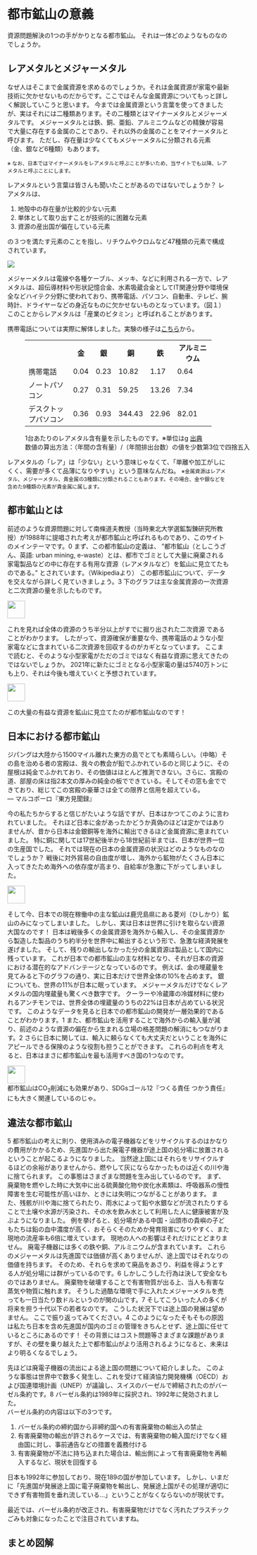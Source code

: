 [//SCML_TITLE]: # (都市鉱山の意義)

<div id="lang_jp">

# 都市鉱山の意義

資源問題解決の1つの手がかりとなる都市鉱山。 それは一体どのようなものなのでしょうか。

## レアメタルとメジャーメタル

なぜ人はそこまで<Word>金属資源</Word>を求めるのでしょうか。それは金属資源が家電や最新技術に欠かせないものだからです。ここではそんな金属資源についてもっと詳しく解説していこうと思います。
今までは金属資源という言葉を使ってきましたが、実はそれには二種類あります。その二種類とは<Word>マイナーメタル</Word>と<Word>メジャーメタル</Word>です。
メジャーメタルとは鉄、銅、亜鉛、アルミニウムなどの精錬が容易で大量に存在する金属のことであり、それ以外の金属のことをマイナーメタルと呼びます。 ただし、存在量は少なくてもメジャーメタルに分類される元素（金、銀など6種類）もあります。

<NoIndent>
<small>
※ なお、日本ではマイナーメタルをレアメタルと呼ぶことが多いため、当サイトでも以降、レアメタルと呼ぶことにします。
</small>
</NoIndent>

レアメタルという言葉は皆さんも聞いたことがあるのではないでしょうか？
レアメタルは、

<ol>
<li>地殻中の存在量が比較的少ない元素</li>
<li>単体として取り出すことが技術的に困難な元素</li>
<li>資源の産出国が偏在している元素</li>
</ol>

の３つを満たす元素のことを指し、リチウムやクロムなど47種類の元素で構成されています。

<div class="image_container">
    <Image src="../img/urban-mining/periodic_table.png"></Image>
</div>

メジャーメタルは電線や各種ケーブル、メッキ、などに利用される一方で、レアメタルは、超伝導材料や形状記憶合金、水素吸蔵合金としてIT関連分野や環境保全などハイテク分野に使われており、携帯電話、パソコン、自動車、テレビ、腕時計、ドライヤーなどの身近なものに欠かせないものとなっています。（図１）
このことからレアメタルは<ForceText>「産業のビタミン」</ForceText>と呼ばれることがあります。

携帯電話については実際に解体しました。実験の様子は<a href="../activity/disassembly.html">こちら</a>から。

<figure class="table_figure">
  <table>
    <tr>
      <th></th>
      <th>金</th>
      <th>銀</th>
      <th>銅</th>
      <th>鉄</th>
      <th>アルミニウム</th>
    </tr>
    <tr>
      <td>携帯電話</td>
      <td>0.04</td>
      <td>0.23</td>
      <td>10.82</td>
      <td>1.17</td>
      <td>0.64</td>
    </tr>
    <tr>
      <td>ノートパソコン</td>
      <td>0.27</td>
      <td>0.31</td>
      <td>59.25</td>
      <td>13.26</td>
      <td>7.34</td>
    </tr>
    <tr>
      <td>デスクトップパソコン</td>
      <td>0.36</td>
      <td>0.93</td>
      <td>344.43</td>
      <td>22.96</td>
      <td>82.01</td>
    </tr>
  </table>
    <figcaption style="white-space: nowrap;">
        1台あたりのレアメタル含有量を示したものです。※単位はg <a href="https://www.env.go.jp/council/former2013/03haiki/y0324-04/mat02a.pdf">出典</a><br>
        数値の算出方法：（年間の含有量）/（年間排出台数）の値を少数第3位で四捨五入
    </figcaption>
</figure>

<AtomCharacter atom="Li">
レアメタルの「レア」は「少ない」という意味じゃなくて、「単離や加工がしにくく、需要が多くて品薄になりやすい」という意味なんだね。
</AtomCharacter>

<NoIndent>
<small>
※金属資源はレアメタル、メジャーメタル、<Word>貴金属</Word>の3種類に分類されることもあります。その場合、金や銀などを含めた9種類の元素が貴金属に属します。
</small>
</NoIndent>

## 都市鉱山とは

前述のような資源問題に対して南條道夫教授（当時東北大学選鉱製錬研究所教授）が1988年に提唱された考えが都市鉱山と呼ばれるものであり、このサイトのメインテーマです。<SummaryLink>0</SummaryLink>
まず、この都市鉱山の定義は、 ”都市鉱山（としこうざん、英語: urban mining, e-waste）とは、都市でゴミとして大量に廃棄される家電製品などの中に存在する有用な資源（<Word>レアメタル</Word>など）を鉱山に見立てたものである。” とされています。（<a href="https://ja.wikipedia.org/wiki/%E9%83%BD%E5%B8%82%E9%89%B1%E5%B1%B1" style="text-decoration: none;">Wikipediaより</a>）
この都市鉱山について、データを交えながら詳しく見ていきましょう。<SummaryLink>3</SummaryLink>
下のグラフは主な金属資源の<Word>一次資源</Word>と<Word>二次資源</Word>の量を示したものです。

<div class="image_container">
    <Image src="../assets/jim/151.jpg" height="40vw" note="日本金属学会より引用" href="https://www.jim.or.jp/journal/j/pdf3/73/03/151.pdf"></Image>
</div>

これを見れば全体の資源のうち<ForceText>半分以上がすでに掘り出された二次資源
である</ForceText>ことがわかります。 したがって、資源確保が重要な今、携帯電話のような小型家電などに含まれている二次資源を回収するのがカギとなっています。
ここまで読むと、そのような小型家電がただのゴミではなく<ForceText>有益な資源</ForceText>に思えてきたのではないでしょうか。 2021年に新たにゴミとなる小型家電の量は5740万トンにも上り、それは今後も増えていくと予想されています。

<div class="image_container">
    <Image src="../assets/statista/1067081.png" height="40vw" note="Statistaより引用" href="https://www.statista.com/statistics/1067081/generation-electronic-waste-globally-forecast/"></Image>
</div>

この大量の有益な資源を鉱山に見立てたのが都市鉱山なのです！

## 日本における都市鉱山

<Quote>
ジパングは大陸から1500マイル離れた東方の島でとても素晴らしい。（中略）その島を治める者の宮殿は、我々の教会が鉛でふかれているのと同じように、その屋根は純金でふかれており、その価値はほとんど推測できない。さらに、宮殿の道、部屋の床は指2本文の厚みの純金の板でできている。そしてその窓も金でできており、総じてこの宮殿の豪華さは全ての限界と信用を超えている。<br>
— マルコポーロ『東方見聞録』
</Quote>

今の私たちからすると信じがたいような話ですが、日本はかつてこのように言われていました。 それほど日本に金があったかどうか真偽のほどは定かではありませんが、昔から日本は金銀銅等を海外に輸出できるほど金属資源に恵まれていました。
特に銅に関しては17世紀後半から18世紀前半までは、日本が世界一位の生産国でした。 それでは現在の日本の金属資源の状況はどのようなものなのでしょうか？
戦後に対外貿易の自由度が増し、海外から鉱物がたくさん日本に入ってきたため海外への依存度が高まり、<Word>自給率</Word>が急激に下がってしまいました。

<div class="image_container">
    <Image src="../assets/book/book_p17.png"
note="書籍『資源論』をスキャン" height="40vw"></Image>
</div>

そして今、日本での現在稼働中の主な鉱山は鹿児島県にある菱刈（ひしかり）鉱山のみになってしまいました。 しかし、実は<ForceText>日本は世界に引けを取らない資源大国</ForceText>なのです！
日本は戦後多くの金属資源を海外から輸入し、その金属資源から製造した製品のうち約半分を世界中に輸出するという形で、急激な経済発展を遂げました。 そして、残りの輸出しなかった分の金属資源は<ForceText>製品として国内に残っています。</ForceText>
これが日本での都市鉱山の主な材料となり、それが日本の資源における潜在的なアドバンテージとなっているのです。
例えば、金の埋蔵量を見てみると下のグラフの通り、実に日本だけで世界全体の10%を占めます。
銀についても、世界の11%が日本に眠っています。
メジャーメタルだけでなくレアメタルの国内埋蔵量も驚くべき数字です。
クーラーや冷蔵庫の冷媒材料に使われるアンチモンでは、世界全体の埋蔵量のうちの22%は日本が占めている状況です。
このようなデータを見ると<ForceText>日本での都市鉱山の開発が一層効果的</ForceText>であることがわかります。<SummaryLink>1</SummaryLink>
また、都市鉱山を活用することで海外からの輸入量が減り、前述のような<ForceText>資源の偏在から生まれる立場の格差問題の解消</ForceText>にもつながります。<SummaryLink>2</SummaryLink>
さらに日本に関しては、<ForceText>輸入に頼らなくても大丈夫だということを海外にアピールできる</ForceText>保険のような役割も担うことができます。 これらの利点を考えると、<ForceText>日本はまさに都市鉱山を最も活用すべき国の1つ</ForceText>なのです。

<div class="image_container">
    <Image src="../assets/highschooltimes/201702_p0406_04.jpg" height="40vw"></Image>
</div>

<AtomCharacter atom="Y">
都市鉱山はCO<sub>2</sub>削減にも効果があり、<Word>SDGs</Word>ゴール12『つくる責任 つかう責任』にも大きく関連しているのじゃ。
</AtomCharacter>

## 違法な都市鉱山 

<SummaryLink>5</SummaryLink>
都市鉱山の考えに則り、使用済みの電子機器などをリサイクルするのはかなりの費用がかかるため、先進国から出た廃電子機器が<ForceText>途上国の処分場に放置される</ForceText>ということが起こるようになりました。
当然途上国にはそれらをリサイクルするほどの余裕がありませんから、燃やして灰にならなかったものは近くの川や海に捨てられます。 この事態は<ForceText>さまざまな問題を生み出している</ForceText>のです。
まず、廃棄物を燃やした時に大気中に出る硫黄酸化物や炭化水素類は、呼吸器系の慢性障害を生む可能性が高いほか、ときには失明につながることがあります。
また、残骸が川や海に捨てられたり、雨水によって鉛や水銀などが流されたりすることで土壌や水源が汚染され、その水を飲み水として利用した人に健康被害が及ぶようになりました。
例を挙げると、処分場がある中国・汕頭市の貴嶼の子どもたちは鉛の血中濃度が高く、おそらくそのためか発育阻害になりやすく、また現地の流産率も6倍に増えています。 現地の人への影響はそれだけにとどまりません。
廃電子機器には多くの鉄や銅、アルミニウムが含まれています。 これらの<Word>メジャーメタル</Word>は先進国では価値が高くありませんが、途上国ではそれなりの価値を持ちます。
そのため、それらを求めて廃品をあさり、利益を得ようとする人が処分場には群がっているのです。<SummaryLink>6</SummaryLink>
しかし<ForceText>こうした行為は決して安全なものではありません。 <ForceText>廃棄物を破壊することで有害物質が出る上、当人も有害な蒸気や物質に触れます。
そうした過酷な環境で手に入れたメジャーメタルを売っても一日当たり数ドルというのが関の山です。<SummaryLink>7</SummaryLink>
そしてこういった人の多くが将来を担う<ForceText>十代以下の若者</ForceText>なのです。 こうした状況下では途上国の発展は望めません。 ここで振り返ってみてください。<SummaryLink>4</SummaryLink>
このようになったそもそもの原因は私たち日本を含め<ForceText>先進国が国内のゴミの管理をきちんとせず、途上国に任せている</ForceText>ところにあるのです！
その背景にはコスト問題等さまざまな課題がありますが、その壁を乗り越えた上で都市鉱山がより活用されるようになると、未来はより明るくなるでしょう。

<Column title="バーゼル条約">

先ほどは廃電子機器の流出による途上国の問題について紹介しました。
このような事態は世界中で数多く発生し、これを受けて経済協力開発機構（OECD）および国連環境計画（UNEP）が議論し、スイスのバーゼルで締結されたのがバーゼル条約です。<SummaryLink>8</SummaryLink>
バーゼル条約は1989年に採択され、1992年に発効されました。<br>
バーゼル条約の内容は以下の3つです。
<ol>
<li>バーゼル条約の締約国から非締約国への有害廃棄物の輸出入の禁止</li>
<li>有害廃棄物の輸出が許されるケースでは、有害廃棄物の輸入国だけでなく経由国に対し、事前通告などの措置を義務付ける</li>
<li>有害廃棄物が不法に持ち込まれた場合は、輸出側によって有害廃棄物を再輸入するなど、現状を回復する</li>
</ol>

日本も1992年に参加しており、現在189の国が参加しています。
しかし、いまだに「先進国が発展途上国に電子廃棄物を輸出し、発展途上国がその処理が適切にできず有害物質を垂れ流している...」ということがなくならないのが現状です。

<AtomCharacter atom="Sc">
最近では、バーゼル条約が改正され、有害廃棄物だけでなく汚れたプラスチックごみも対象になったことで注目されていますね。
</AtomCharacter>

</Column>

## まとめ図解

<div class="image_container">
  <svg viewBox="0, 0, 1500, 600" style="width:80vw; height:30vw; margin: 5vh 0 5vh;">
    <use xlink:href="../svg/summary_illust/B.svg#main"></use>
  </svg>
</div>

都市鉱山の活用が、あらゆる問題を解決する重要なキーであることが確認できましたか？

## 参考文献

- 『図解よくわかる「都市鉱山」開発』（原田幸明・醍醐市朗、日刊工業新聞社・2011年8月1日）
- 『資源論　メタル・石油埋蔵量の成長と枯渇』（西山孝、丸善出版・2016年4月12日）
- 『レア RARE 希少金属の知っておきたい16話』（キース ベロニース　著・渡辺正　翻訳、化学同人・2016年3月10日）
- 『「金属」のキホン (イチバンやさしい理工系)』（田中和明、SBクリエイティブ・2010年10月22日）
- [あさがくナビ「レアアースとレアメタルの違い」](https://asahi.gakujo.ne.jp/research/industry_topics/detail/id=253)
- [NIMS「レアメタルの基礎知識」](https://www.nims.go.jp/research/elements/rare-metal/study/index.html)
- [我が国の銅の需給状況の歴史と変遷](http://mric.jogmec.go.jp/public/report/2006-08/chapter2.pdf)
- [AFPBB News「中国「リサイクル産業の都」が払う電子ごみ処理の代償」](https://www.afpbb.com/articles/-/3030185)
- [ELEMINIST「2021年注目のバーゼル条約　脱プラスチックへ向けた改正内容を解説」](https://eleminist.com/article/688)
- [Wikisource](https://en.wikisource.org/wiki/The_Travels_of_Marco_Polo/Book_3/Chapter_2)

<PNBar prev="../present-sutiation/" next="../problem/"></PNBar>
<FloatingMenu>
h1 都市鉱山の意義
h2 レアメタルとメジャーメタル
h2 都市鉱山とは
h2 日本における都市鉱山
h2 違法な都市鉱山
h2 まとめ図解
h2 参考文献
</FloatingMenu>

</div>
<div id="lang_en">
<FloatingMenu>
</FloatingMenu>
</div>